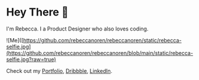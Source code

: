 # Hey There 👋

I'm Rebecca. I a Product Designer who also loves coding.

![Me]([https://github.com/rebeccanoren/rebeccanoren/static/rebecca-selfie.jpg](https://github.com/rebeccanoren/rebeccanoren/blob/main/static/rebecca-selfie.jpg?raw=true)

Check out my [Portfolio](https://www.rebeccanoren.se), [Dribbble](https://dribbble.com/rebeccanoren), [LinkedIn](https://linkedin.com/in/rebecca-norén).

